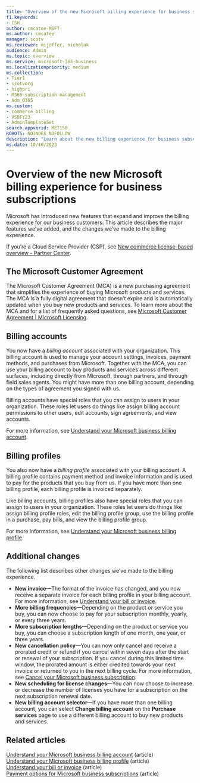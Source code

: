 ```yaml
---
title: "Overview of the new Microsoft billing experience for business subscriptions"
f1.keywords:
- CSH
author: cmcatee-MSFT
ms.author: cmcatee
manager: scotv
ms.reviewer: mijeffer, nicholak
audience: Admin
ms.topic: overview
ms.service: microsoft-365-business
ms.localizationpriority: medium
ms.collection:
- Tier1
- scotvorg
- highpri 
- M365-subscription-management
- Adm_O365
ms.custom: 
- commerce_billing
- VSBFY23
- AdminTemplateSet
search.appverid: MET150
ROBOTS: NOINDEX NOFOLLOW
description: "Learn about the new billing experience for business subscription in the Microsoft 365 admin center."
ms.date: 10/10/2023
---
```


# Overview of the new Microsoft billing experience for business subscriptions

Microsoft has introduced new features that expand and improve the billing experience for our business customers. This article describes the major features we’ve added, and the changes we’ve made to the billing experience.

If you’re a Cloud Service Provider (CSP), see [New commerce license-based overview - Partner Center](/partner-center/new-commerce-license-based).

## The Microsoft Customer Agreement

The Microsoft Customer Agreement (MCA) is a new purchasing agreement that simplifies the experience of buying Microsoft products and services. The MCA is a fully digital agreement that doesn’t expire and is automatically updated when you buy new products and services. To learn more about the MCA and for a list of frequently asked questions, see [Microsoft Customer Agreement | Microsoft Licensing](https://www.microsoft.com/Licensing/how-to-buy/microsoft-customer-agreement).

## Billing accounts

You now have a *billing account* associated with your organization. This billing account is used to manage your account settings, invoices, payment methods, and purchases from Microsoft. Together with the MCA, you can use your billing account to buy products and services across different surfaces, including directly from Microsoft, through partners, and through field sales agents. You might have more than one billing account, depending on the types of agreement you signed with us.

Billing accounts have special roles that you can assign to users in your organization. These roles let users do things like assign billing account permissions to other users, edit accounts, sign agreements, and view accounts.

For more information, see [Understand your Microsoft business billing account](manage-billing-accounts.md).

## Billing profiles

You also now have a *billing profile* associated with your billing account. A billing profile contains payment method and invoice information and is used to pay for the products that you buy from us. If you have more than one billing profile, each billing profile is invoiced separately.

Like billing accounts, billing profiles also have special roles that you can assign to users in your organization. These roles let users do things like assign billing profile roles, edit the billing profile group, use the billing profile in a purchase, pay bills, and view the billing profile group.

For more information, see [Understand your Microsoft business billing profile](billing-and-payments/manage-billing-profiles.md).

## Additional changes

The following list describes other changes we’ve made to the billing experience.

- **New invoice**&mdash;The format of the invoice has changed, and you now receive a separate invoice for each billing profile in your billing account. For more information, see [Understand your bill or invoice](billing-and-payments/understand-your-invoice.md).
- **More billing frequencies**&mdash;Depending on the product or service you buy, you can now choose to pay for your subscription monthly, yearly, or every three years.
- **More subscription lengths**&mdash;Depending on the product or service you buy, you can choose a subscription length of one month, one year, or three years.
- **New cancellation policy**&mdash;You can now only cancel and receive a prorated credit or refund if you cancel within seven days after the start or renewal of your subscription. If you cancel during this limited time window, the prorated amount is either credited towards your next invoice or returned to you in the next billing cycle. For more information, see [Cancel your Microsoft business subscription](subscriptions/cancel-your-subscription.md).
- **New scheduling for license changes**&mdash;You can now choose to increase or decrease the number of licenses you have for a subscription on the next subscription renewal date.
- **New billing account selector**&mdash;If you have more than one billing account, you can select **Change billing accoun**t on the **Purchase services** page to use a different billing account to buy new products and services.

## Related articles

[Understand your Microsoft business billing account](manage-billing-accounts.md) (article)\
[Understand your Microsoft business billing profile](billing-and-payments/manage-billing-profiles.md) (article)\
[Understand your bill or invoice](billing-and-payments/understand-your-invoice.md) (article)\
[Payment options for Microsoft business subscriptions](billing-and-payments/pay-for-your-subscription.md) (article)
